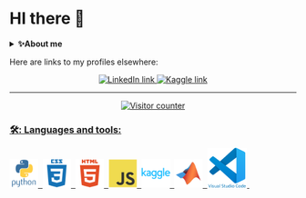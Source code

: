 <h1>HI there 👋
</h1>
  
<!--
**RauliKo/RauliKo** is a ✨ _special_ ✨ repository because its `README.md` (this file) appears on your GitHub profile.

Here are some ideas to get you started:

- 🔭 I’m currently working on ...
- 🌱 I’m currently learning ...
- 👯 I’m looking to collaborate on ...
- 🤔 I’m looking for help with ...
- 💬 Ask me about ...
- 📫 How to reach me: ...
- 😄 Pronouns: ...
- ⚡ Fun fact: ...
-->

<details>
  <Summary><b>
     ✨About me</b>
  </Summary><br>
  I am Rauli from Finland.
</details>
<p>
  Here are links to my profiles elsewhere:
</p>
<div id='badges' align=center>
  <a href="https://fi.linkedin.com/in/raulikoskinen">
    <img src="https://img.shields.io/badge/LinkedIn-blue?style=for-the-badge&logo=linkedin&logoColor=white" alt="LinkedIn link"/>
  <a href="https://www.kaggle.com/raulikoskinen">
    <img src="https://img.shields.io/badge/k-Kaggle-darkgreen?style=for-the-badge&labelColor=white" alt="Kaggle link"/>  
</div>

---
    
<div id='counter' align=center>
  <img src="https://visitcount.itsvg.in/api?id=RauliKo" alt="Visitor counter"/>
</div>
    
### 🛠️: Languages and tools:
<div>
  <img src="https://github.com/devicons/devicon/blob/master/icons/python/python-original-wordmark.svg" Title="Python" alt="Python" width="50" height="50"/>&nbsp;
  <img src="https://github.com/devicons/devicon/blob/master/icons/css3/css3-plain-wordmark.svg" Title="CSS3" alt="CSS3" width="50" height="50"/>&nbsp;
  <img src="https://github.com/devicons/devicon/blob/master/icons/html5/html5-plain-wordmark.svg" Title="HTML5" alt="HTML5" width="50" height="50"/>&nbsp;
  <img src="https://github.com/devicons/devicon/blob/master/icons/javascript/javascript-original.svg" Title="JavaScript" alt="JavaScript" width="50" height="50"/>&nbsp;
  <img src="https://github.com/devicons/devicon/blob/master/icons/kaggle/kaggle-original-wordmark.svg" Title="Kaggle" alt="Kaggle" width="50" height="50"/>&nbsp;
  <img src="https://github.com/devicons/devicon/blob/master/icons/matlab/matlab-original.svg" Title="Matlab" alt="Matlab" width="50" height="50"/>&nbsp;
  <img src="https://github.com/devicons/devicon/blob/master/icons/vscode/vscode-original-wordmark.svg" Title="Visual Studio Code" alt="Visual Studio Code" width="70" height="70"/>&nbsp;
</div>

